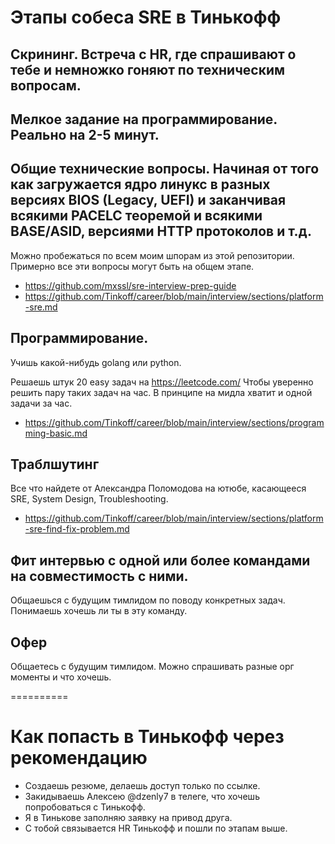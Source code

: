 # Этапы собеса SRE в Тинькофф

## Скрининг. Встреча с HR, где спрашивают о тебе и немножко гоняют по техническим вопросам.

## Мелкое задание на программирование. Реально на 2-5 минут.

## Общие технические вопросы. Начиная от того как загружается ядро линукс в разных версиях BIOS (Legacy, UEFI) и заканчивая всякими PACELC теоремой и всякими BASE/ASID, версиями HTTP протоколов и т.д.
Можно пробежаться по всем моим шпорам из этой репозитории. Примерно все эти вопросы могут быть на общем этапе.

* https://github.com/mxssl/sre-interview-prep-guide
* https://github.com/Tinkoff/career/blob/main/interview/sections/platform-sre.md

## Программирование.
Учишь какой-нибудь golang или python.

Решаешь штук 20 easy задач на https://leetcode.com/
Чтобы уверенно решить пару таких задач на час.
В принципе на мидла хватит и одной задачи за час.

* https://github.com/Tinkoff/career/blob/main/interview/sections/programming-basic.md

## Траблшутинг

Все что найдете от Александра Поломодова на ютюбе, касающееся
SRE, System Design, Troubleshooting.
* https://github.com/Tinkoff/career/blob/main/interview/sections/platform-sre-find-fix-problem.md

## Фит интервью с одной или более командами на совместимость с ними.
Общаешься с будущим тимлидом по поводу конкретных задач. Понимаешь хочешь ли ты в эту команду.

## Офер
Общаетесь с будущим тимлидом. Можно спрашивать разные орг моменты и что хочешь.


==========

# Как попасть в Тинькофф через рекомендацию

* Создаешь резюме, делаешь доступ только по ссылке.
* Закидываешь Алексею @dzenly7 в телеге, что хочешь попробоваться с Тинькофф.
* Я в Тинькове заполняю заявку на привод друга.
* С тобой связывается HR Тинькофф и пошли по этапам выше.




